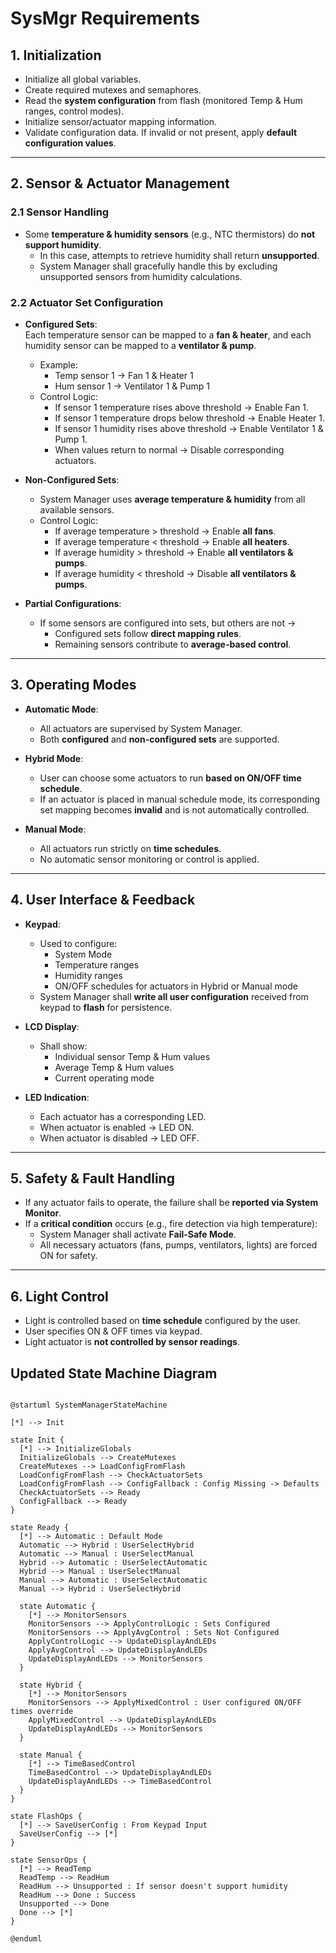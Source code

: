 # SysMgr Requirements

## 1. Initialization
- Initialize all global variables.  
- Create required mutexes and semaphores.  
- Read the **system configuration** from flash (monitored Temp & Hum ranges, control modes).  
- Initialize sensor/actuator mapping information.  
- Validate configuration data. If invalid or not present, apply **default configuration values**.

---

## 2. Sensor & Actuator Management

### 2.1 Sensor Handling
- Some **temperature & humidity sensors** (e.g., NTC thermistors) do **not support humidity**.  
  - In this case, attempts to retrieve humidity shall return **unsupported**.  
  - System Manager shall gracefully handle this by excluding unsupported sensors from humidity calculations.  

### 2.2 Actuator Set Configuration
- **Configured Sets**:  
  Each temperature sensor can be mapped to a **fan & heater**, and each humidity sensor can be mapped to a **ventilator & pump**.  
  - Example:  
    - Temp sensor 1 → Fan 1 & Heater 1  
    - Hum sensor 1 → Ventilator 1 & Pump 1  
  - Control Logic:  
    - If sensor 1 temperature rises above threshold → Enable Fan 1.  
    - If sensor 1 temperature drops below threshold → Enable Heater 1.  
    - If sensor 1 humidity rises above threshold → Enable Ventilator 1 & Pump 1.  
    - When values return to normal → Disable corresponding actuators.  

- **Non-Configured Sets**:  
  - System Manager uses **average temperature & humidity** from all available sensors.  
  - Control Logic:  
    - If average temperature > threshold → Enable **all fans**.  
    - If average temperature < threshold → Enable **all heaters**.  
    - If average humidity > threshold → Enable **all ventilators & pumps**.  
    - If average humidity < threshold → Disable **all ventilators & pumps**.  

- **Partial Configurations**:  
  - If some sensors are configured into sets, but others are not →  
    - Configured sets follow **direct mapping rules**.  
    - Remaining sensors contribute to **average-based control**.

---

## 3. Operating Modes
- **Automatic Mode**:  
  - All actuators are supervised by System Manager.  
  - Both **configured** and **non-configured sets** are supported.  

- **Hybrid Mode**:  
  - User can choose some actuators to run **based on ON/OFF time schedule**.  
  - If an actuator is placed in manual schedule mode, its corresponding set mapping becomes **invalid** and is not automatically controlled.  

- **Manual Mode**:  
  - All actuators run strictly on **time schedules**.  
  - No automatic sensor monitoring or control is applied.  

---

## 4. User Interface & Feedback
- **Keypad**:  
  - Used to configure:  
    - System Mode  
    - Temperature ranges  
    - Humidity ranges  
    - ON/OFF schedules for actuators in Hybrid or Manual mode  
  - System Manager shall **write all user configuration** received from keypad to **flash** for persistence.  

- **LCD Display**:  
  - Shall show:  
    - Individual sensor Temp & Hum values  
    - Average Temp & Hum values  
    - Current operating mode  

- **LED Indication**:  
  - Each actuator has a corresponding LED.  
  - When actuator is enabled → LED ON.  
  - When actuator is disabled → LED OFF.  

---

## 5. Safety & Fault Handling
- If any actuator fails to operate, the failure shall be **reported via System Monitor**.  
- If a **critical condition** occurs (e.g., fire detection via high temperature):  
  - System Manager shall activate **Fail-Safe Mode**.  
  - All necessary actuators (fans, pumps, ventilators, lights) are forced ON for safety.  

---

## 6. Light Control
- Light is controlled based on **time schedule** configured by the user.  
- User specifies ON & OFF times via keypad.  
- Light actuator is **not controlled by sensor readings**.  


## Updated State Machine Diagram
```plantuml

@startuml SystemManagerStateMachine

[*] --> Init

state Init {
  [*] --> InitializeGlobals
  InitializeGlobals --> CreateMutexes
  CreateMutexes --> LoadConfigFromFlash
  LoadConfigFromFlash --> CheckActuatorSets
  LoadConfigFromFlash --> ConfigFallback : Config Missing -> Defaults
  CheckActuatorSets --> Ready
  ConfigFallback --> Ready
}

state Ready {
  [*] --> Automatic : Default Mode
  Automatic --> Hybrid : UserSelectHybrid
  Automatic --> Manual : UserSelectManual
  Hybrid --> Automatic : UserSelectAutomatic
  Hybrid --> Manual : UserSelectManual
  Manual --> Automatic : UserSelectAutomatic
  Manual --> Hybrid : UserSelectHybrid

  state Automatic {
    [*] --> MonitorSensors
    MonitorSensors --> ApplyControlLogic : Sets Configured
    MonitorSensors --> ApplyAvgControl : Sets Not Configured
    ApplyControlLogic --> UpdateDisplayAndLEDs
    ApplyAvgControl --> UpdateDisplayAndLEDs
    UpdateDisplayAndLEDs --> MonitorSensors
  }

  state Hybrid {
    [*] --> MonitorSensors
    MonitorSensors --> ApplyMixedControl : User configured ON/OFF times override
    ApplyMixedControl --> UpdateDisplayAndLEDs
    UpdateDisplayAndLEDs --> MonitorSensors
  }

  state Manual {
    [*] --> TimeBasedControl
    TimeBasedControl --> UpdateDisplayAndLEDs
    UpdateDisplayAndLEDs --> TimeBasedControl
  }
}

state FlashOps {
  [*] --> SaveUserConfig : From Keypad Input
  SaveUserConfig --> [*]
}

state SensorOps {
  [*] --> ReadTemp
  ReadTemp --> ReadHum
  ReadHum --> Unsupported : If sensor doesn't support humidity
  ReadHum --> Done : Success
  Unsupported --> Done
  Done --> [*]
}

@enduml

```
